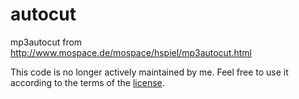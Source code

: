 # autocut
mp3autocut from http://www.mospace.de/mospace/hspiel/mp3autocut.html

This code is no longer actively maintained by me. Feel free to use it according to the terms of the [license](LICENSE).
